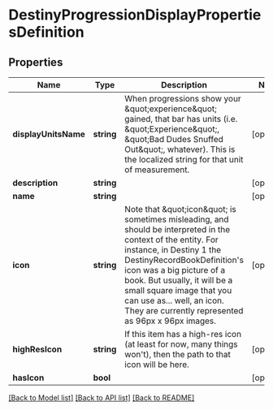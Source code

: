 # DestinyProgressionDisplayPropertiesDefinition

## Properties
Name | Type | Description | Notes
------------ | ------------- | ------------- | -------------
**displayUnitsName** | **string** | When progressions show your \&quot;experience\&quot; gained, that bar has units (i.e. \&quot;Experience\&quot;, \&quot;Bad Dudes Snuffed Out\&quot;, whatever). This is the localized string for that unit of measurement. | [optional] 
**description** | **string** |  | [optional] 
**name** | **string** |  | [optional] 
**icon** | **string** | Note that \&quot;icon\&quot; is sometimes misleading, and should be interpreted in the context of the entity. For instance, in Destiny 1 the DestinyRecordBookDefinition&#39;s icon was a big picture of a book.  But usually, it will be a small square image that you can use as... well, an icon.  They are currently represented as 96px x 96px images. | [optional] 
**highResIcon** | **string** | If this item has a high-res icon (at least for now, many things won&#39;t), then the path to that icon will be here. | [optional] 
**hasIcon** | **bool** |  | [optional] 

[[Back to Model list]](../README.md#documentation-for-models) [[Back to API list]](../README.md#documentation-for-api-endpoints) [[Back to README]](../README.md)


